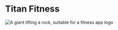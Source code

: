 # Titan Fitness

![A giant lifting a rock, suitable for a fitness app logo](https://github.com/user-attachments/assets/651528f6-3b78-41fb-8046-1b6242d7f3ea)
